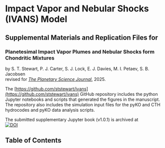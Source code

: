 # Impact Vapor and Nebular Shocks (IVANS) Model

## Supplemental Materials and Replication Files for
### Planetesimal Impact Vapor Plumes and Nebular Shocks form Chondritic Mixtures

by S. T. Stewart, P. J. Carter, S. J. Lock, E. J. Davies, M. I. Petaev, S. B. Jacobsen<br>
revised for <i>[The Planetary Science Journal](https://iopscience.iop.org/journal/2632-3338)</i>, 2025.

The [https://github.com/ststewart/ivans](https://github.com/ststewart/ivans) GitHub repository includes the python Jupyter notebooks and scripts that generated the figures in the manuscript. The repository also includes the simulation input files for the pyKO and CTH hydrocodes and pyKO data analysis scripts.

The submitted supplementary Jupyter book (v1.0.1) is archived at <br>
[![DOI](https://zenodo.org/badge/DOI/10.5281/zenodo.14247101.svg)](https://doi.org/10.5281/zenodo.14247101)

## Table of Contents
```{tableofcontents}
```

